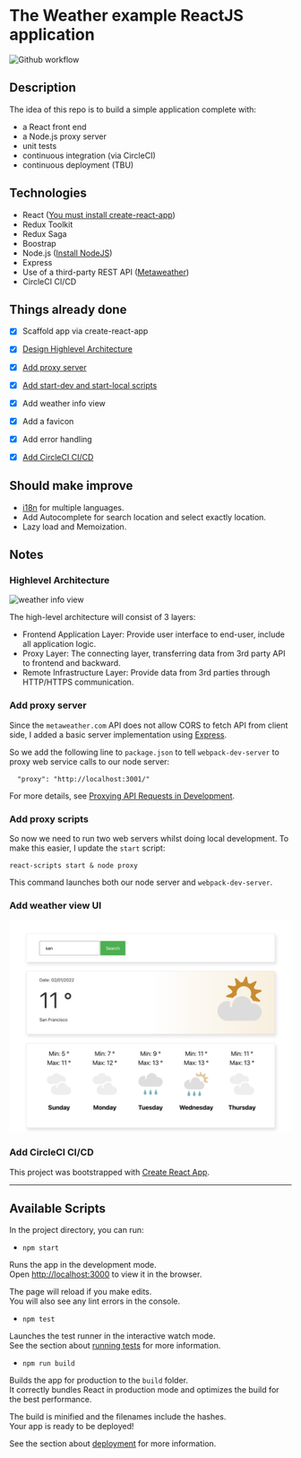 # The Weather example ReactJS application

![Github workflow](https://github.com/thanhnhan2tn/nab-react-weather/actions/workflows/test/badge.svg)

## Description

The idea of this repo is to build a simple application complete with:

* a React front end
* a Node.js proxy server
* unit tests
* continuous integration (via CircleCI)
* continuous deployment (TBU)

## Technologies

* React ([You must install create-react-app](https://create-react-app.dev/docs/getting-started/))
* Redux Toolkit
* Redux Saga
* Boostrap
* Node.js ([Install NodeJS](https://nodejs.org/en/download/))
* Express
* Use of a third-party REST API ([Metaweather](https://metaweather.com/))
* CircleCI CI/CD


## Things already done

- [x] Scaffold app via create-react-app
- [x] [Design Highlevel Architecture](#Highlevel-Architecture)
- [x] [Add proxy server](#add-proxy-scripts)
- [x] [Add start-dev and start-local scripts](#add-start-dev-and-start-local-scripts)
- [x] Add weather info view
- [x] Add a favicon
- [x] Add error handling
- [x] [Add CircleCI CI/CD](#add-circleci-cicd)


## Should make improve

* [i18n](https://react.i18next.com/) for multiple languages.
* Add Autocomplete for search location and select exactly location.
* Lazy load and Memoization.

## Notes

### Highlevel Architecture

![weather info view](https://github.com/thanhnhan2tn/nab-react-weather/blob/master/public/images/diagram.png?raw=true)

The high-level architecture will consist of 3 layers:
* Frontend Application Layer: Provide user interface to end-user, include all application logic.
* Proxy Layer: The connecting layer, transferring data from 3rd party API to frontend and backward.
* Remote Infrastructure Layer: Provide data from 3rd parties through HTTP/HTTPS communication.

### Add proxy server

Since the `metaweather.com` API does not allow CORS to fetch API from client side, I added a basic server implementation using [Express](https://expressjs.com/).

So we add the following line to `package.json` to tell `webpack-dev-server` to proxy web service calls to our node server:

```
  "proxy": "http://localhost:3001/"
```

For more details, see [Proxying API Requests in Development](https://facebook.github.io/create-react-app/docs/proxying-api-requests-in-development).

### Add proxy scripts

So now we need to run two web servers whilst doing local development. To make this easier, I update the `start` script:

```
react-scripts start & node proxy
```

This command launches both our node server and `webpack-dev-server`.

### Add weather view UI

![weather info view](https://github.com/thanhnhan2tn/nab-react-weather/blob/master/public/images/screenshot.png?raw=true)


### Add CircleCI CI/CD



This project was bootstrapped with [Create React App](https://github.com/facebook/create-react-app).

---
## Available Scripts

In the project directory, you can run:

- `npm start`

Runs the app in the development mode.\
Open [http://localhost:3000](http://localhost:3000) to view it in the browser.

The page will reload if you make edits.\
You will also see any lint errors in the console.

- `npm test`

Launches the test runner in the interactive watch mode.\
See the section about [running tests](https://facebook.github.io/create-react-app/docs/running-tests) for more information.

- `npm run build`

Builds the app for production to the `build` folder.\
It correctly bundles React in production mode and optimizes the build for the best performance.

The build is minified and the filenames include the hashes.\
Your app is ready to be deployed!

See the section about [deployment](https://facebook.github.io/create-react-app/docs/deployment) for more information.
